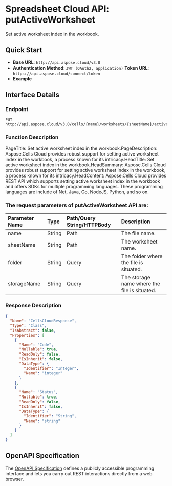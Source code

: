 # **Spreadsheet Cloud API: putActiveWorksheet**

Set active worksheet index in the workbook. 

## **Quick Start**

- **Base URL**: `http://api.aspose.cloud/v3.0`
- **Authentication Method**: `JWT (OAuth2, application)`  **Token URL**: `https://api.aspose.cloud/connect/token`
- **Example** 
<script src="https://gist.github.com/aspose-cells-cloud-gists/8a5b324fdf3e574dbd747c1a1e24b05d.js?file=Example30_PutActiveWorksheet.cs"></script>

## **Interface Details**

### **Endpoint** 

```
PUT http://api.aspose.cloud/v3.0/cells/{name}/worksheets/{sheetName}/active
```

### **Function Description**
PageTitle: Set active worksheet index in the workbook.PageDescription: Aspose.Cells Cloud provides robust support for setting active worksheet index in the workbook, a process known for its intricacy.HeadTitle: Set active worksheet index in the workbook.HeadSummary: Aspose.Cells Cloud provides robust support for setting active worksheet index in the workbook, a process known for its intricacy.HeadContent: Aspose.Cells Cloud provides REST API which supports setting active worksheet index in the workbook and offers SDKs for multiple programming languages. These programming languages are include of Net, Java, Go, NodeJS, Python, and so on.

### The request parameters of **putActiveWorksheet** API are: 

| Parameter Name | Type | Path/Query String/HTTPBody | Description | 
| :- | :- | :- |:- | 
|name|String|Path|The file name.|
|sheetName|String|Path|The worksheet name.|
|folder|String|Query|The folder where the file is situated.|
|storageName|String|Query|The storage name where the file is situated.|


### **Response Description**
```json
{
  "Name": "CellsCloudResponse",
  "Type": "Class",
  "IsAbstract": false,
  "Properties": [
    {
      "Name": "Code",
      "Nullable": true,
      "ReadOnly": false,
      "IsInherit": false,
      "DataType": {
        "Identifier": "Integer",
        "Name": "integer"
      }
    },
    {
      "Name": "Status",
      "Nullable": true,
      "ReadOnly": false,
      "IsInherit": false,
      "DataType": {
        "Identifier": "String",
        "Name": "string"
      }
    }
  ]
}
```

## OpenAPI Specification

The [OpenAPI Specification](https://reference.aspose.cloud/cells/#/WorksheetsController/PutActiveWorksheet) defines a publicly accessible programming interface and lets you carry out REST interactions directly from a web browser.

